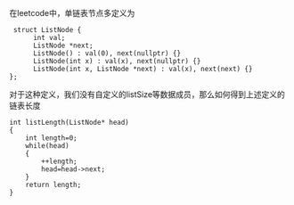 在leetcode中，单链表节点多定义为
```
 struct ListNode {
      int val;
      ListNode *next;
      ListNode() : val(0), next(nullptr) {}
      ListNode(int x) : val(x), next(nullptr) {}
      ListNode(int x, ListNode *next) : val(x), next(next) {}
};
```
对于这种定义，我们没有自定义的listSize等数据成员，那么如何得到上述定义的链表长度   
```
int listLength(ListNode* head)
{
    int length=0;
    while(head)
    {
        ++length;
        head=head->next;
    }
    return length;
}
```
